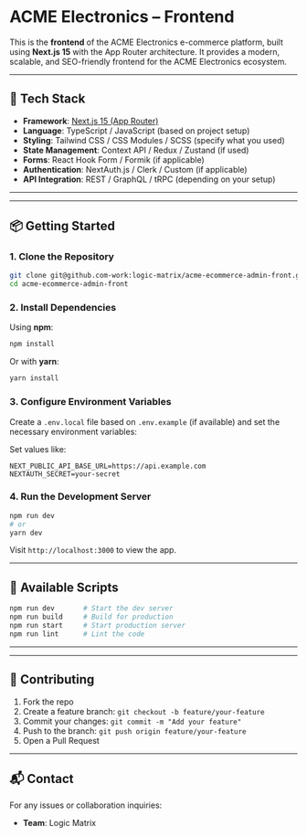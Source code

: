 # ACME Electronics – Frontend

This is the **frontend** of the ACME Electronics e-commerce platform, built using **Next.js 15** with the App Router architecture. It provides a modern, scalable, and SEO-friendly frontend for the ACME Electronics ecosystem.

---

## 🚀 Tech Stack

- **Framework**: [Next.js 15 (App Router)](https://nextjs.org/)
- **Language**: TypeScript / JavaScript (based on project setup)
- **Styling**: Tailwind CSS / CSS Modules / SCSS (specify what you used)
- **State Management**: Context API / Redux / Zustand (if used)
- **Forms**: React Hook Form / Formik (if applicable)
- **Authentication**: NextAuth.js / Clerk / Custom (if applicable)
- **API Integration**: REST / GraphQL / tRPC (depending on your setup)

---


---

## 📦 Getting Started

### 1. Clone the Repository

```bash
git clone git@github.com-work:logic-matrix/acme-ecommerce-admin-front.git
cd acme-ecommerce-admin-front
```

### 2. Install Dependencies

Using **npm**:

```bash
npm install
```

Or with **yarn**:

```bash
yarn install
```

### 3. Configure Environment Variables

Create a `.env.local` file based on `.env.example` (if available) and set the necessary environment variables:

Set values like:

```env
NEXT_PUBLIC_API_BASE_URL=https://api.example.com
NEXTAUTH_SECRET=your-secret
```

### 4. Run the Development Server

```bash
npm run dev
# or
yarn dev
```

Visit `http://localhost:3000` to view the app.

---

## 🔧 Available Scripts

```bash
npm run dev       # Start the dev server
npm run build     # Build for production
npm run start     # Start production server
npm run lint      # Lint the code
```

---

---

## 👥 Contributing

1. Fork the repo
2. Create a feature branch: `git checkout -b feature/your-feature`
3. Commit your changes: `git commit -m "Add your feature"`
4. Push to the branch: `git push origin feature/your-feature`
5. Open a Pull Request

---

## 📬 Contact

For any issues or collaboration inquiries:

- **Team**: Logic Matrix

